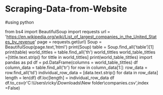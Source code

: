 # Scraping-Data-from-Website
#using python

from bs4 import BeautifulSoup
import requests
url = 'https://en.wikipedia.org/wiki/List_of_largest_companies_in_the_United_States_by_revenue'
page = requests.get(url)
Soup = BeautifulSoup(page.text,'html')
print(Soup)
table = Soup.find_all('table')[1]
print(table)
world_tittles = table.find_all('th')
world_tittles
world_table_tittles =[tittle.text.strip() for tittle in world_tittles]
print(world_table_tittles)
import pandas as pd
df = pd.DataFrame(columns = world_table_tittles)
df
column_data = table.find_all('tr')
for row in column_data[1:]:
    row_data = row.find_all('td')
    individual_row_data = [data.text.strip() for data in row_data]
    length = len(df)
    df.loc[length] = individual_row_data
 df
df.to_csv(r'C:\Users\ricky\Downloads\New folder\companies.csv',index =False)    


